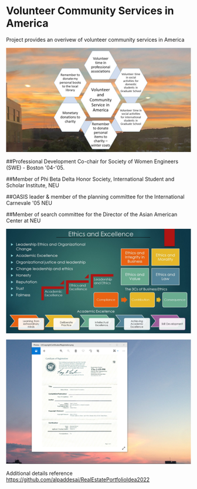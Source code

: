 # Volunteer Community Services in America

Project provides an overivew of volunteer community services in America

![image](VolunteerCommunityServices.jpg)

##Professional Development Co-chair for Society of Women Engineers (SWE) - Boston '04-'05.

##Member of Phi Beta Delta Honor Society, International Student and Scholar Institute, NEU

##OASIS leader & member of the planning committee for the International Carnevale '05 NEU

##Member of search committee for the Director of the Asian American Center at NEU

![image](Ethics.jpg)

![image](USCopyrightCertificate.png)

Additional details reference https://github.com/alpaddesai/RealEstatePortfolioIdea2022

